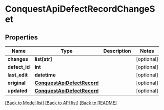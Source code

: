 # ConquestApiDefectRecordChangeSet

## Properties
Name | Type | Description | Notes
------------ | ------------- | ------------- | -------------
**changes** | **list[str]** |  | [optional] 
**defect_id** | **int** |  | [optional] 
**last_edit** | **datetime** |  | [optional] 
**original** | [**ConquestApiDefectRecord**](ConquestApiDefectRecord.md) |  | [optional] 
**updated** | [**ConquestApiDefectRecord**](ConquestApiDefectRecord.md) |  | [optional] 

[[Back to Model list]](../README.md#documentation-for-models) [[Back to API list]](../README.md#documentation-for-api-endpoints) [[Back to README]](../README.md)


